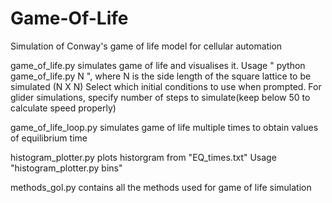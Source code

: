 # Game-Of-Life
Simulation of Conway's game of life model for cellular automation



game_of_life.py simulates game of life and visualises it. Usage " python game_of_life.py N ", where N is the side length of the square lattice to be simulated (N X N)
Select which initial conditions to use when prompted. For glider simulations, specify number of steps to simulate(keep below 50 to calculate speed properly)

game_of_life_loop.py simulates game of life multiple times to obtain values of equilibrium time

histogram_plotter.py plots historgram from "EQ_times.txt" 
Usage "histogram_plotter.py bins"

methods_gol.py contains all the methods used for game of life simulation
